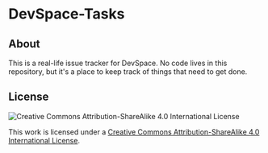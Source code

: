 # DevSpace-Tasks

## About
This is a real-life issue tracker for DevSpace. No code lives in this repository, but it's a place to keep track of things that need to get done.

## License
![Creative Commons Attribution-ShareAlike 4.0 International License](https://i.creativecommons.org/l/by-sa/4.0/88x31.png)

This work is licensed under a [Creative Commons Attribution-ShareAlike 4.0 International License](http://creativecommons.org/licenses/by-sa/4.0/).
